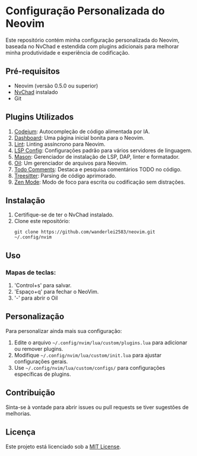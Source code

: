 # Configuração Personalizada do Neovim

Este repositório contém minha configuração personalizada do Neovim, baseada no NvChad e estendida com plugins adicionais para melhorar minha produtividade e experiência de codificação.

## Pré-requisitos

- Neovim (versão 0.5.0 ou superior)
- [NvChad](https://nvchad.github.io/) instalado
- Git

## Plugins Utilizados

1. [Codeium](https://github.com/Exafunction/codeium.vim): Autocompleção de código alimentada por IA.
2. [Dashboard](https://github.com/glepnir/dashboard-nvim): Uma página inicial bonita para o Neovim.
3. [Lint](https://github.com/mfussenegger/nvim-lint): Linting assíncrono para Neovim.
4. [LSP Config](https://github.com/neovim/nvim-lspconfig): Configurações padrão para vários servidores de linguagem.
5. [Mason](https://github.com/williamboman/mason.nvim): Gerenciador de instalação de LSP, DAP, linter e formatador.
6. [Oil](https://github.com/stevearc/oil.nvim): Um gerenciador de arquivos para Neovim.
7. [Todo Comments](https://github.com/folke/todo-comments.nvim): Destaca e pesquisa comentários TODO no código.
8. [Treesitter](https://github.com/nvim-treesitter/nvim-treesitter): Parsing de código aprimorado.
9. [Zen Mode](https://github.com/folke/zen-mode.nvim): Modo de foco para escrita ou codificação sem distrações.

## Instalação

1. Certifique-se de ter o NvChad instalado.
2. Clone este repositório:
   ```
   git clone https://github.com/wanderlei2583/neovim.git ~/.config/nvim
   ```

## Uso

### Mapas de teclas:
1. 'Control+s' para salvar.
2. 'Espaço+q' para fechar o NeoVim.
3. '-' para abrir o Oil

## Personalização

Para personalizar ainda mais sua configuração:

1. Edite o arquivo `~/.config/nvim/lua/custom/plugins.lua` para adicionar ou remover plugins.
2. Modifique `~/.config/nvim/lua/custom/init.lua` para ajustar configurações gerais.
3. Use `~/.config/nvim/lua/custom/configs/` para configurações específicas de plugins.

## Contribuição

Sinta-se à vontade para abrir issues ou pull requests se tiver sugestões de melhorias.

## Licença

Este projeto está licenciado sob a [MIT License](LICENSE).
